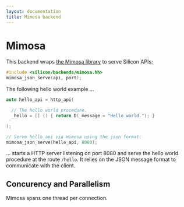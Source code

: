 ```yaml
---
layout: documentation
title: Mimosa backend
---
```


Mimosa
=====================

This backend wraps [the Mimosa library](https://github.com/abique/mimosa) to serve Silicon APIs:

```c++
#include <silicon/backends/mimosa.hh>
mimosa_json_serve(api, port);
```

The following hello world example ...

```c++
auto hello_api = http_api(

  // The hello world procedure.
  _hello = [] () { return D(_message = "Hello world."); }

);

// Serve hello_api via mimosa using the json format:
mimosa_json_serve(hello_api, 8080);
```

... starts a HTTP server listening on port 8080 and serve the hello world
procedure at the route ```/hello```. It relies on the JSON message
format to communicate with the client.

## Concurency and Parallelism

Mimosa spans one thread per connection.
